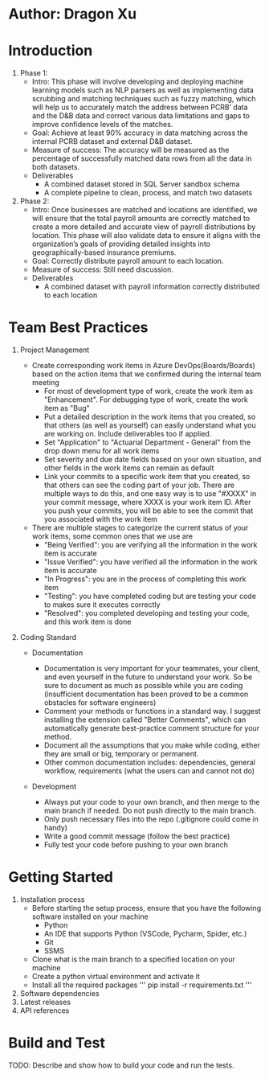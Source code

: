 # Author: Dragon Xu

# Introduction
1. Phase 1:
    - Intro: This phase will involve developing and deploying machine learning models such as NLP parsers as well as implementing data scrubbing and matching techniques such as fuzzy matching,  which will help us to accurately match the address between PCRB’ data and the D&B data and correct various data limitations and gaps to improve confidence levels of the matches.
    - Goal: Achieve at least 90% accuracy in data matching across the internal PCRB dataset and external D&B dataset. 
    - Measure of success: The accuracy will be measured as the percentage of successfully matched data rows from all the data in both datasets.
    - Deliverables
        - A combined dataset stored in SQL Server sandbox schema
        - A complete pipeline to clean, process, and match two datasets
2. Phase 2: 
    - Intro: Once businesses are matched and locations are identified, we will ensure that the total payroll amounts are correctly matched to create a more detailed and accurate view of payroll distributions by location. This phase will also validate data to ensure it aligns with the organization’s goals of providing detailed insights into geographically-based insurance premiums.
    - Goal: Correctly distribute payroll amount to each location.
    - Measure of success: Still need discussion.
    - Deliverables
        - A combined dataset with payroll information correctly distributed to each location


# Team Best Practices
1. Project Management
    - Create corresponding work items in Azure DevOps(Boards/Boards) based on the action items that we confirmed during the internal team meeting
        - For most of development type of work, create the work item as "Enhancement". For debugging type of work, create the work item as "Bug"
        - Put a detailed description in the work items that you created, so that others (as well as yourself) can easily understand what you are working on. Include deliverables too if applied.
        - Set "Application" to "Actuarial Department - General" from the drop down menu for all work items
        - Set severity and due date fields based on your own situation, and other fields in the work items can remain as default
        - Link your commits to a specific work item that you created, so that others can see the coding part of your job. There are multiple ways to do this, and one easy way is to use "#XXXX" in your commit message, where XXXX is your work item ID. After you push your commits, you will be able to see the commit that you associated with the work item
    - There are multiple stages to categorize the current status of your work items, some common ones that we use are
        - "Being Verified": you are verifying all the information in the work item is accurate
        - "Issue Verified": you have verified all the information in the work item is accurate
        - "In Progress": you are in the process of completing this work item
        - "Testing": you have completed coding but are testing your code to makes sure it executes correctly
        - "Resolved": you completed developing and testing your code, and this work item is done


2. Coding Standard
    - Documentation
        - Documentation is very important for your teammates, your client, and even yourself in the future to understand your work. So be sure to document as much as possible while you are coding (insufficient documentation has been proved to be a common obstacles for software engineers)
        - Comment your methods or functions in a standard way. I suggest installing the extension called "Better Comments", which can automatically generate best-practice comment structure for your method.
        - Document all the assumptions that you make while coding, either they are small or big, temporary or permanent.
        - Other common documentation includes: dependencies, general workflow, requirements (what the users can and cannot not do)
    
    - Development
        - Always put your code to your own branch, and then merge to the main branch if needed. Do not push directly to the main branch.
        - Only push necessary files into the repo (.gitignore could come in handy)
        - Write a good commit message (follow the best practice)
        - Fully test your code before pushing to your own branch





# Getting Started
1.	Installation process
    - Before starting the setup process, ensure that you have the following software installed on your machine
        - Python
        - An IDE that supports Python (VSCode, Pycharm, Spider, etc.)
        - Git
        - SSMS
    - Clone what is the main branch to a specified location on your machine
    - Create a python virtual environment and activate it
    - Install all the required packages
    '''
    pip install -r requirements.txt
    '''
2.	Software dependencies
3.	Latest releases
4.	API references

# Build and Test
TODO: Describe and show how to build your code and run the tests. 

